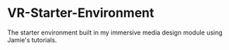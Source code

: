 # VR-Starter-Environment
The starter environment built in my immersive media design module using Jamie's tutorials.
